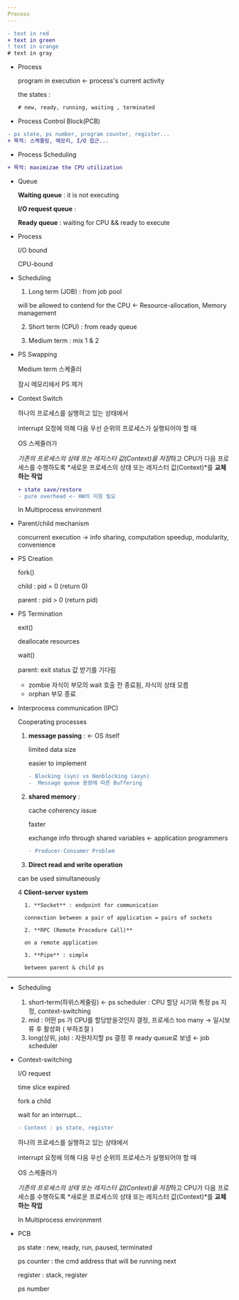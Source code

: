 ```yaml
---
Process
---
```

```diff
- text in red
+ text in green
! text in orange
# text in gray
```
- Process

    program in execution ← process's current activity

    the states : 
    ```diff
    # new, ready, running, waiting , terminated
    ```

- Process Control Block(PCB)
```diff
- ps state, ps number, program counter, register...
+ 목적: 스케줄링, 메모리, I/O 접근...
```

- Process Scheduling
```diff
+ 목적: maximizae the CPU utilization
```

- Queue

    **Waiting queue** : it is not executing

    **I/O request queue** :

    **Ready queue** : waiting for CPU && ready to execute

- Process

    I/O bound
    
    CPU-bound

- Scheduling

    1. Long term (JOB) : from job pool
    
    will be allowed to contend for the CPU ← Resource-allocation, Memory management
    
    2. Short term (CPU) : from ready queue
    
    3. Medium term : mix 1 & 2

- PS Swapping

    Medium term 스케줄러 
    
    잠시 메모리에서 PS 제거

- Context Switch 

   하나의 프로세스를 실행하고 있는 상태에서

    interrupt 요청에 의해 다음 우선 순위의 프로세스가 실행되어야 할 때

    OS 스케줄러가

    *기존의 프로세스의 상태 또는 레지스터 값(Context)을 저장*하고 CPU가 다음 프로세스를 수행하도록 *새로운 프로세스의 상태 또는 레지스터 값(Context)*를 **교체하는 작업**
    
    ```diff
    + state save/restore
    - pure overhead <- HW의 지원 필요
    ```

    In Multiprocess environment
    
    
    
- Parent/child mechanism

    concurrent execution → info sharing, computation speedup, modularity, convenience 
    
- PS Creation

    fork()
    
    child : pid = 0 (return 0)
    
    parent : pid > 0 (return pid)
    
- PS Termination

    exit()
    
    deallocate resources
    
    wait()
    
    parent: exit status 값 받기를 기다림
    
    - zombie
        자식이 부모의 wait 호출 전 종료됨, 자식의 상태 모름
    - orphan
        부모 종료

- Interprocess communication (IPC)

    Cooperating processes

    1. **message passing** : ← OS itself
        
        limited data size
        
        easier to implement
        
        ```diff
        - Blocking (syn) vs Nonblocking (asyn)
        -  Message queue 용량에 따른 Buffering
        ```

    
    2. **shared memory** :
    
        cache coherency issue
        
        faster
        
        exchange info through shared variables ← application programmers
        
        ```diff
        - Producer-Consumer Problem
        ```
        
    3. **Direct read and write operation**  

    can be used simultaneously

    4 **Client-server system**

        1. **Socket** : endpoint for communication 

        connection between a pair of application = pairs of sockets

        2. **RPC (Remote Procedure Call)** 

        on a remote application

        3. **Pipe** : simple 

        between parent & child ps


----------------------------------------------------------------------------------------------------------------------------------------------------
- Scheduling
    1. short-term(하위스케줄링) ← ps scheduler : CPU 할당 시기와 특정 ps 지정, context-switching 
    2. mid : 어떤 ps 가 CPU를 할당받을것인지 결정, 프로세스 too many → 일시보류 후 활성화 ( 부하조절 )
    3. long(상위, job) : 자원차지할 ps 결정 후 ready queue로 보냄 ← job scheduler

- Context-switching

    I/O request

    time slice expired

    fork a child

    wait for an interrupt...
   
    ```diff
    - Context : ps state, register
    ```    

    하나의 프로세스를 실행하고 있는 상태에서

    interrupt 요청에 의해 다음 우선 순위의 프로세스가 실행되어야 할 때

    OS 스케줄러가

    *기존의 프로세스의 상태 또는 레지스터 값(Context)을 저장*하고 CPU가 다음 프로세스를 수행하도록 *새로운 프로세스의 상태 또는 레지스터 값(Context)*를 **교체하는 작업**

    In Multiprocess environment

- PCB

    ps state : new, ready, run, paused, terminated

    ps counter : the cmd address that will be running next

    register : stack, register

    ps number

